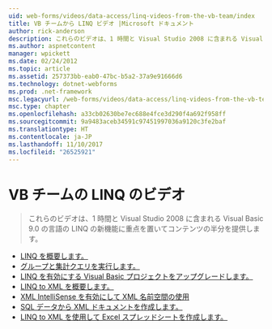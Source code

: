 ```yaml
---
uid: web-forms/videos/data-access/linq-videos-from-the-vb-team/index
title: VB チームから LINQ ビデオ |Microsoft ドキュメント
author: rick-anderson
description: これらのビデオは、1 時間と Visual Studio 2008 に含まれる Visual Basic 9.0 の言語の LINQ の新機能に重点を置いてコンテンツの半分を提供します。
ms.author: aspnetcontent
manager: wpickett
ms.date: 02/24/2012
ms.topic: article
ms.assetid: 257373bb-eab0-47bc-b5a2-37a9e91666d6
ms.technology: dotnet-webforms
ms.prod: .net-framework
msc.legacyurl: /web-forms/videos/data-access/linq-videos-from-the-vb-team
msc.type: chapter
ms.openlocfilehash: a33cb02630be7ec688e4fce3d290f4a692f958ff
ms.sourcegitcommit: 9a9483aceb34591c97451997036a9120c3fe2baf
ms.translationtype: HT
ms.contentlocale: ja-JP
ms.lasthandoff: 11/10/2017
ms.locfileid: "26525921"
---
```

<a name="linq-videos-from-the-vb-team"></a>VB チームの LINQ のビデオ
====================
> これらのビデオは、1 時間と Visual Studio 2008 に含まれる Visual Basic 9.0 の言語の LINQ の新機能に重点を置いてコンテンツの半分を提供します。


- [LINQ を概要します。](how-do-i-get-started-with-linq.md)
- [グループと集計クエリを実行します。](how-do-i-perform-group-and-aggregate-queries.md)
- [LINQ を有効にする Visual Basic プロジェクトをアップグレードします。](how-do-i-upgrade-visual-basic-projects-to-enable-linq.md)
- [LINQ to XML を概要します。](how-do-i-get-started-with-linq-to-xml.md)
- [XML IntelliSense を有効にして XML 名前空間の使用](how-do-i-enable-xml-intellisense-and-use-xml-namespaces.md)
- [SQL データから XML ドキュメントを作成します。](how-do-i-create-xml-documents-from-sql-data.md)
- [LINQ to XML を使用して Excel スプレッドシートを作成します。](how-do-i-create-excel-spreadsheets-using-linq-to-xml.md)
